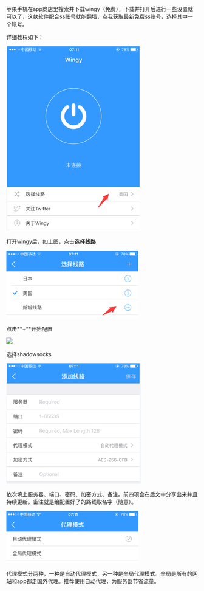 苹果手机在app商店里搜索并下载wingy（免费），下载并打开后进行一些设置就可以了，这款软件配合ss账号就能翻墙，[点我获取最新免费ss账号](https://github.com/Alvin9999/new-pac/wiki/ss%E5%85%8D%E8%B4%B9%E8%B4%A6%E5%8F%B7)，选择其中一个帐号。

详细教程如下：

![](https://raw.githubusercontent.com/Alvin9999/crp_up/master/%E8%8B%B9%E6%9E%9C1.png)

打开wingy后，如上图，点击**选择线路**

![](https://raw.githubusercontent.com/Alvin9999/crp_up/master/%E8%8B%B9%E6%9E%9C2.png)

点击**+**开始配置

![](https://raw.githubusercontent.com/Alvin9999/pac2/master/wingy11.png)

选择shadowsocks

![](https://raw.githubusercontent.com/Alvin9999/crp_up/master/%E8%8B%B9%E6%9E%9C3.png)

依次填上服务器、端口、密码、加密方式、备注。前四项会在后文中分享出来并且持续更新。备注就是给配置好了的路线取名字（随意）。


![](https://raw.githubusercontent.com/Alvin9999/crp_up/master/%E8%8B%B9%E6%9E%9C4.png)

代理模式分两种，一种是自动代理模式，另一种是全局代理模式。全局是所有的网站和app都走国外代理。推荐使用自动代理，为服务器节省流量。
